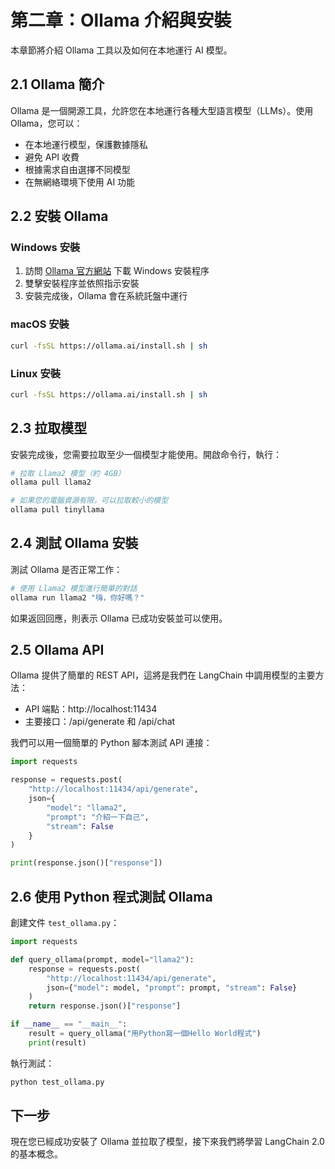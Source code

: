# 第二章：Ollama 介紹與安裝

本章節將介紹 Ollama 工具以及如何在本地運行 AI 模型。

## 2.1 Ollama 簡介

Ollama 是一個開源工具，允許您在本地運行各種大型語言模型（LLMs）。使用 Ollama，您可以：

- 在本地運行模型，保護數據隱私
- 避免 API 收費
- 根據需求自由選擇不同模型
- 在無網絡環境下使用 AI 功能

## 2.2 安裝 Ollama

### Windows 安裝

1. 訪問 [Ollama 官方網站](https://ollama.ai/download) 下載 Windows 安裝程序
2. 雙擊安裝程序並依照指示安裝
3. 安裝完成後，Ollama 會在系統託盤中運行

### macOS 安裝

```bash
curl -fsSL https://ollama.ai/install.sh | sh
```

### Linux 安裝

```bash
curl -fsSL https://ollama.ai/install.sh | sh
```

## 2.3 拉取模型

安裝完成後，您需要拉取至少一個模型才能使用。開啟命令行，執行：

```bash
# 拉取 Llama2 模型（約 4GB）
ollama pull llama2

# 如果您的電腦資源有限，可以拉取較小的模型
ollama pull tinyllama
```

## 2.4 測試 Ollama 安裝

測試 Ollama 是否正常工作：

```bash
# 使用 Llama2 模型進行簡單的對話
ollama run llama2 "嗨，你好嗎？"
```

如果返回回應，則表示 Ollama 已成功安裝並可以使用。

## 2.5 Ollama API

Ollama 提供了簡單的 REST API，這將是我們在 LangChain 中調用模型的主要方法：

- API 端點：http://localhost:11434
- 主要接口：/api/generate 和 /api/chat

我們可以用一個簡單的 Python 腳本測試 API 連接：

```python
import requests

response = requests.post(
    "http://localhost:11434/api/generate",
    json={
        "model": "llama2",
        "prompt": "介紹一下自己",
        "stream": False
    }
)

print(response.json()["response"])
```

## 2.6 使用 Python 程式測試 Ollama

創建文件 `test_ollama.py`：

```python
import requests

def query_ollama(prompt, model="llama2"):
    response = requests.post(
        "http://localhost:11434/api/generate",
        json={"model": model, "prompt": prompt, "stream": False}
    )
    return response.json()["response"]

if __name__ == "__main__":
    result = query_ollama("用Python寫一個Hello World程式")
    print(result)
```

執行測試：

```bash
python test_ollama.py
```

## 下一步

現在您已經成功安裝了 Ollama 並拉取了模型，接下來我們將學習 LangChain 2.0 的基本概念。
